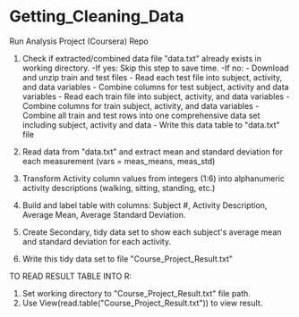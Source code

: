 Getting_Cleaning_Data
=====================

Run Analysis Project (Coursera) Repo

1. Check if extracted/combined data file "data.txt" already exists in working directory.
	-If yes: Skip this step to save time.
	-If no: 
		- Download and unzip train and test files
		- Read each test file into subject, activity, and data variables
		- Combine columns for test subject, activity and data variables
		- Read each train file into subject, activity, and data variables
		- Combine columns for train subject, activity, and data variables
		- Combine all train and test rows into one comprehensive data set including subject, activity and data
		- Write this data table to "data.txt" file
		
2. Read data from "data.txt" and extract mean and standard deviation for each measurement (vars = meas_means, meas_std)
3. Transform Activity column values from integers (1:6) into alphanumeric activity descriptions (walking, sitting, standing, etc.)
4. Build and label table with columns: Subject #, Activity Description, Average Mean, Average Standard Deviation.
5. Create Secondary, tidy data set to show each subject's average mean and standard deviation for each activity.
6. Write this tidy data set to file "Course_Project_Result.txt"



TO READ RESULT TABLE INTO R:

1. Set working directory to "Course_Project_Result.txt" file path.
2. Use View(read.table("Course_Project_Result.txt")) to view result.
